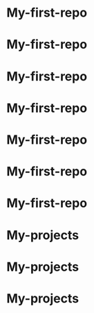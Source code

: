 # My-first-repo
# My-first-repo
# My-first-repo
# My-first-repo
# My-first-repo
# My-first-repo
# My-first-repo
# My-projects
# My-projects
# My-projects
